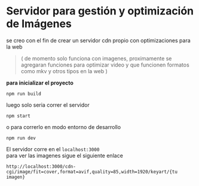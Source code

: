 # Servidor para gestión y optimización de Imágenes
se creo con el fin de crear un servidor cdn propio con optimizaciones para la web
>( de momento solo funciona con imagenes, proximamente se agregaran funciones para optimizar video y que funcionen formatos como mkv y otros tipos en la web )

**para inicializar el proyecto**
```
npm run build
```   
luego solo seria correr el servidor
```
npm start
```
o para correrlo en modo entorno de desarrollo
```
npm run dev
```

El servidor corre en el `localhost:3000`   
para ver las imagenes sigue el siguiente enlace
```
http://localhost:3000/cdn-cgi/image/fit=cover,format=avif,quality=85,width=1920/keyart/{tu imagen}
```
